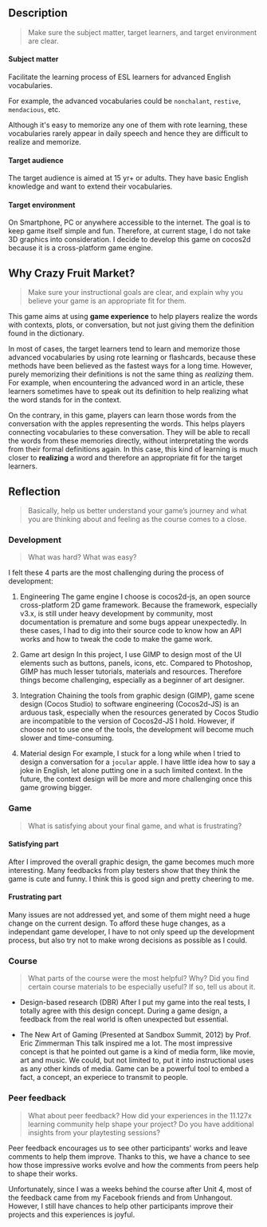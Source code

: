 ## Description
>Make sure the subject matter, target learners, and target environment are clear.

#### Subject matter
Facilitate the learning process of ESL learners for advanced English vocabularies.

For example, the advanced vocabularies could be `nonchalant`, `restive`, `mendacious`, etc.

Although it's easy to memorize any one of them with rote learning, these vocabularies rarely appear in daily speech and hence they are difficult to realize and memorize.

#### Target audience
The target audience is aimed at 15 yr+ or adults. They have basic English knowledge and want to extend their vocabularies. 

#### Target environment
On Smartphone, PC or anywhere accessible to the internet. The goal is to keep game itself simple and fun. Therefore, at current stage, I do not take 3D graphics into consideration. I decide to develop this game on cocos2d because it is a cross-platform game engine.


## Why Crazy Fruit Market?

>Make sure your instructional goals are clear, and explain why you believe your game is an appropriate fit for them.

This game aims at using **game experience** to help players realize the words with contexts, plots, or conversation, but not just giving them the definition found in the dictionary.

In most of cases, the target learners tend to learn and memorize those advanced vocabularies by using rote learning or flashcards, because these methods have been believed as the fastest ways for a long time. However, purely memorizing their definitions is not the same thing as *realizing* them. For example, when encountering the advanced word in an article, these learners sometimes have to speak out its definition to help realizing what the word stands for in the context.

On the contrary, in this game, players can learn those words from the conversation with the apples representing the words. This helps players connecting vocabularies to these conversation. They will be able to recall the words from these memories directly, without interpretating the words from their formal definitions again. In this case, this kind of learning is much closer to **realizing** a word and therefore an appropriate fit for the target learners. 

## Reflection
> Basically, help us better understand your game’s journey and what you are thinking about and feeling as the course comes to a close.

### Development
> What was hard? What was easy?

I felt these 4 parts are the most challenging during the process of development:

1. Engineering
The game engine I choose is cocos2d-js, an open source cross-platform 2D game framework. Because the framework, especially v3.x, is still under heavy development by community, most documentation is premature and some bugs appear unexpectedly. In these cases, I had to dig into their source code to know how an API works and how to tweak the code to make the game work.

2. Game art design
In this project, I use GIMP to design most of the UI elements such as buttons, panels, icons, etc. Compared to Photoshop, GIMP has much lesser tutorials, materials and resources. Therefore things become challenging, especially as a beginner of art designer.

3. Integration
Chaining the tools from graphic design (GIMP), game scene design (Cocos Studio) to software engineering (Cocos2d-JS) is an arduous task, especially when the resources generated by Cocos Studio are incompatible to the version of Cocos2d-JS I hold. However, if choose not to use one of the tools, the development will become much slower and time-consuming.

4. Material design
For example, I stuck for a long while when I tried to design a conversation for a `jocular` apple. I have little idea how to say a joke in English, let alone putting one in a such limited context. In the future, the context design will be more and more challenging once this game growing bigger.

### Game
> What is satisfying about your final game, and what is frustrating?

#### Satisfying part

After I improved the overall graphic design, the game becomes much more interesting. Many feedbacks from play testers show that they think the game is cute and funny. I think this is good sign and pretty cheering to me.

#### Frustrating part

Many issues are not addressed yet, and some of them might need a huge change on the current design. To afford these huge changes, as a independant game developer, I have to not only speed up the development process, but also try not to make wrong decisions as possible as I could.

### Course
> What parts of the course were the most helpful? Why? Did you find certain course materials to be especially useful? If so, tell us about it.

- Design-based research (DBR)
After I put my game into the real tests, I totally agree with this design concept. During a game design, a feedback from the real world is often unexpected but essential. 

- The New Art of Gaming (Presented at Sandbox Summit, 2012) by Prof. Eric Zimmerman
This talk inspired me a lot. The most impressive concept is that he pointed out game is a kind of media form, like movie, art and music. We could, but not limited to, put it into instructional uses as any other kinds of media. Game can be a powerful tool to embed a fact, a concept, an experiece to transmit to people.

### Peer feedback

> What about peer feedback? How did your experiences in the 11.127x learning community help shape your project? Do you have additional insights from your playtesting sessions?

Peer feedback encourages us to see other participants' works and leave comments to help them improve. Thanks to this, we have a chance to see how those impressive works evolve and how the comments from peers help to shape their works.

Unfortunately, since I was a weeks behind the course after Unit 4, most of the feedback came from my Facebook friends and from Unhangout. However, I still have chances to help other participants improve their projects and this experiences is joyful.